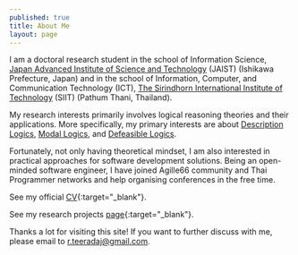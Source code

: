```yaml
---
published: true
title: About Me 
layout: page
---
```

I am a doctoral research student in the school of Information Science, [Japan Advanced Institute of Science and Technology](http://www.jaist.ac.jp/) (JAIST) (Ishikawa Prefecture, Japan) and in the school of Information, Computer, and Communication Technology  (ICT), [The Sirindhorn International Institute of Technology](http://www.siit.tu.ac.th/newsite/) (SIIT) (Pathum Thani, Thailand).

My research interests primarily involves logical reasoning theories and their applications. More specifically, my primary interests are about [Description Logics](https://en.wikipedia.org/wiki/Description_logic), [Modal Logics](https://en.wikipedia.org/wiki/Modal_logic), and [Defeasible Logics](https://en.wikipedia.org/wiki/Defeasible_logic). 

Fortunately, not only having theoretical mindset, I am also interested in practical approaches for software development solutions. Being an open-minded software engineer, I have joined Agille66 community and Thai Programmer networks and help organising conferences in the free time.

See my official [CV](https://drive.google.com/file/d/0B3XK_HW-FzZaMldXMm52V3RpV2c/view){:target="_blank"}.

See my research projects [page](https://sites.google.com/site/tracharak/home){:target="_blank"}.

Thanks a lot for visiting this site! If you want to further discuss with me, please email to <r.teeradaj@gmail.com>.
